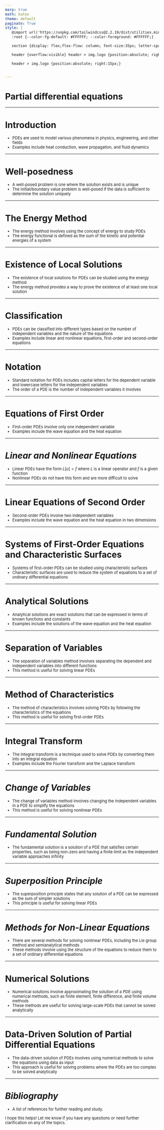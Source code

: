 ```yaml
---
marp: true
math: katex
theme: default
paginate: True
style: |
   @import url('https://unpkg.com/tailwindcss@2.2.19/dist/utilities.min.css');
   :root {--color-fg-default: #FFFFFF; --color-foreground: #FFFFFF;}

   section {display: flex;flex-flow: column; font-size:35px; letter-spacing:1.4px;}

   header {overflow:visible} header > img.logo {position:absolute; right:15px;}

   header > img.logo {position:absolute; right:15px;}


---
```

<!-- backgroundImage: url('backgrounds/aaabstract (15).png') -->
<!-- _class: lead -->

 # Partial differential equations

---
<style scoped>p,li {font-size:0.92em}</style>

 # Introduction

- PDEs are used to model various phenomena in physics, engineering, and other fields
- Examples include heat conduction, wave propagation, and fluid dynamics

---
<style scoped>p,li {font-size:0.92em}</style>

 # **Well-posedness**
- A well-posed problem is one where the solution exists and is unique
- The initial/boundary value problem is well-posed if the data is sufficient to determine the solution uniquely


---
<style scoped>p,li {font-size:0.92em}</style>

 # **The Energy Method**
- The energy method involves using the concept of energy to study PDEs
- The energy functional is defined as the sum of the kinetic and potential energies of a system


---
<style scoped>p,li {font-size:0.92em}</style>

 # Existence of Local Solutions
- The existence of local solutions for PDEs can be studied using the energy method
- The energy method provides a way to prove the existence of at least one local solution


---
<style scoped>p,li {font-size:0.92em}</style>

 # Classification

- PDEs can be classified into different types based on the number of independent variables and the nature of the equations
- Examples include linear and nonlinear equations, first-order and second-order equations

---
<style scoped>p,li {font-size:0.92em}</style>

 # Notation

- Standard notation for PDEs includes capital letters for the dependent variable and lowercase letters for the independent variables
- The order of a PDE is the number of independent variables it involves

---
<style scoped>p,li {font-size:0.92em}</style>

 # Equations of First Order

- First-order PDEs involve only one independent variable
- Examples include the wave equation and the heat equation

---
<style scoped>p,li {font-size:0.92em}</style>

 # _Linear and Nonlinear Equations_
- Linear PDEs have the form $L[u] = f$ where $L$ is a linear operator and $f$ is a given function
- Nonlinear PDEs do not have this form and are more difficult to solve


---
<style scoped>p,li {font-size:0.92em}</style>

 # Linear Equations of Second Order
- Second-order PDEs involve two independent variables
- Examples include the wave equation and the heat equation in two dimensions


---
<style scoped>p,li {font-size:0.92em}</style>

 # Systems of First-Order Equations and Characteristic Surfaces
- Systems of first-order PDEs can be studied using characteristic surfaces
- Characteristic surfaces are used to reduce the system of equations to a set of ordinary differential equations


---
<style scoped>p,li {font-size:0.92em}</style>

 # Analytical Solutions

- Analytical solutions are exact solutions that can be expressed in terms of known functions and constants
- Examples include the solutions of the wave equation and the heat equation

---
<style scoped>p,li {font-size:0.92em}</style>

 # Separation of Variables
- The separation of variables method involves separating the dependent and independent variables into different functions
- This method is useful for solving linear PDEs


---
<style scoped>p,li {font-size:0.92em}</style>

 # Method of Characteristics

- The method of characteristics involves solving PDEs by following the characteristics of the equations
- This method is useful for solving first-order PDEs

---
<style scoped>p,li {font-size:0.92em}</style>

 # Integral Transform

- The integral transform is a technique used to solve PDEs by converting them into an integral equation
- Examples include the Fourier transform and the Laplace transform

---
<style scoped>p,li {font-size:0.92em}</style>

 # _Change of Variables_
- The change of variables method involves changing the independent variables in a PDE to simplify the equations
- This method is useful for solving nonlinear PDEs


---
<style scoped>p,li {font-size:0.96em}</style>

 # _Fundamental Solution_
- The fundamental solution is a solution of a PDE that satisfies certain properties, such as being non-zero and having a finite limit as the independent variable approaches infinity


---
<style scoped>p,li {font-size:0.92em}</style>

 # _Superposition Principle_
- The superposition principle states that any solution of a PDE can be expressed as the sum of simpler solutions
- This principle is useful for solving linear PDEs


---
<style scoped>p,li {font-size:0.92em}</style>

 # _Methods for Non-Linear Equations_
- There are several methods for solving nonlinear PDEs, including the Lie group method and semianalytical methods
- These methods involve using the structure of the equations to reduce them to a set of ordinary differential equations


---
<style scoped>p,li {font-size:0.92em}</style>

 # Numerical Solutions
- Numerical solutions involve approximating the solution of a PDE using numerical methods, such as finite element, finite difference, and finite volume methods
- These methods are useful for solving large-scale PDEs that cannot be solved analytically


---
<style scoped>p,li {font-size:0.92em}</style>

 # Data-Driven Solution of Partial Differential Equations
- The data-driven solution of PDEs involves using numerical methods to solve the equations using data as input
- This approach is useful for solving problems where the PDEs are too complex to be solved analytically


---
<style scoped>p,li {font-size:0.92em}</style>

 # _Bibliography_

- A list of references for further reading and study.

I hope this helps! Let me know if you have any questions or need further clarification on any of the topics.